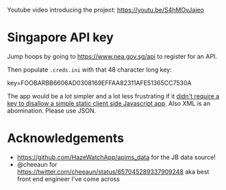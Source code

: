 Youtube video introducing the project: <https://youtu.be/S4hMOvJajeo>

# Singapore API key

Jump hoops by going to <https://www.nea.gov.sg/api> to register for an API.

Then populate `.creds.ini` with that 48 character long key:

key=FOOBARBB6606AD0308169EFFAA82311AFE51365CC7530A

The app would be a lot simpler and a lot less frustrating if it [didn't
require a key to disallow a simple static client side Javascript
app](http://dabase.com/blog/Javascript_API_barriers/). Also XML is an abomination. Please use JSON.

# Acknowledgements

* <https://github.com/HazeWatchApp/apims_data> for the JB data source!
* @cheeaun for <https://twitter.com/cheeaun/status/657045289337909248> aka best front end engineer I've come across
